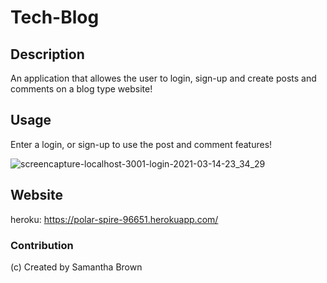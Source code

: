 # Tech-Blog

## Description
An application that allowes the user to login, sign-up and create posts and comments on a blog type website!

## Usage
Enter a login, or sign-up to use the post and comment features!

![screencapture-localhost-3001-login-2021-03-14-23_34_29](https://user-images.githubusercontent.com/71106177/111100382-0e475100-851e-11eb-98e6-266ff97abfcf.png)


## Website
heroku: https://polar-spire-96651.herokuapp.com/


### Contribution
(c) Created by Samantha Brown
